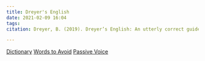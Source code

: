 ```yaml
---
title: Dreyer's English
date: 2021-02-09 16:04
tags: 
citation: Dreyer, B. (2019). Dreyer’s English: An utterly correct guide to clarity and style (First edition). Random House.

---
```

[Dictionary](202102091640.md)
[Words to Avoid](202102091604a.md)
[Passive Voice](202102091631.md)
